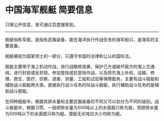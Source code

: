 # 中国海军舰艇 简要信息

只限公开信息，皆可通过百度搜索到。

---

舰艇俗称军舰，是指有武器装备，能在海洋执行作战任务的海军船只，是海军的主要装备。

舰艇被视为国家领土的一部分，只遵守本国的法律和公认的国际法。

舰艇主要用于海上机动作战，进行战略核突袭，保护己方或破坏敌方的海上交通线，进行封锁或反封锁，参加登陆或抗登陆作战，以及担负海上补给、运输、修理、救生、医疗、侦察、调查、测量、工程和试验等保障勤务，主要有战斗舰艇和辅助战斗舰艇两大类。直接执行战斗任务的叫战斗舰艇，执行辅助战斗任务的是辅助战斗舰艇。

在同种舰艇中，根据其排水量和主要武器装备的不同又可以划分为不同的级别。战斗舰艇中，根据习惯，一般把排水量为500吨以上的水面舰只称为舰，而把排水量为500吨以下的水面舰只称为艇。潜艇无论吨位大小均称为艇。
